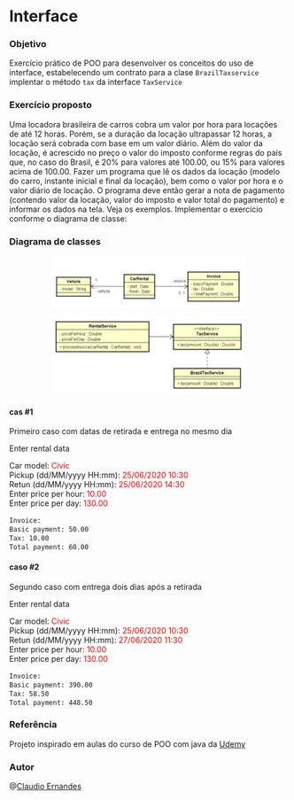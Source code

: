 # Interface

### Objetivo
Exercício prático de POO para desenvolver os conceitos do uso de interface, estabelecendo um contrato para a clase ```BrazilTaxservice``` implentar o método ```tax``` da interface ```TaxService```

### Exercício proposto
Uma locadora brasileira de carros cobra um valor por hora para locações de até 12 horas. Porém, se a duração da locação ultrapassar 12 horas, a locação será cobrada com base em um valor diário. Além do valor da locação, é acrescido no preço o valor do imposto conforme regras do país que, no caso do Brasil, é 20% para valores até 100.00, ou 15% para valores acima de 100.00. 
Fazer um programa que lê os dados da locação (modelo do carro, instante inicial e final da locação), bem como o valor por hora e o valor diário de locação. O programa deve então gerar a nota de pagamento (contendo valor da locação, valor do imposto e valor total do pagamento) e informar os dados na tela. Veja os 
exemplos. Implementar o exercício conforme o diagrama de classe:

### Diagrama de classes
<p align="center">
  <img src="./assets/img/diagram-class-domain-layer.jpg" width="350" title="hover text" alt="class diagram">
</p>
<p align="center">
  <img src="./assets/img/diagram-class-service-layer.jpg" width="350" title="hover text" alt="class diagram">
</p>

#### cas #1
<p>Primeiro caso com datas de retirada e entrega no mesmo dia</p>

<p>Enter rental data</p>
Car model: <span style="color: red">Civic</span><br>
Pickup (dd/MM/yyyy HH:mm): <span style="color: red">25/06/2020 10:30</span><br>
Retun (dd/MM/yyyy HH:mm): <span style="color: red">25/06/2020 14:30</span><br>
Enter price per hour: <span style="color: red">10.00</span><br>
Enter price per day: <span style="color: red">130.00</span><br>

```
Invoice:
Basic payment: 50.00
Tax: 10.00
Total payment: 60.00
```
#### caso #2
<p>Segundo caso com entrega dois dias após a retirada</p>

<p>Enter rental data</p>
Car model: <span style="color: red">Civic</span><br>
Pickup (dd/MM/yyyy HH:mm): <span style="color: red">25/06/2020 10:30</span><br>
Retun (dd/MM/yyyy HH:mm): <span style="color: red">27/06/2020 11:30</span><br>
Enter price per hour: <span style="color: red">10.00</span><br>
Enter price per day: <span style="color: red">130.00</span><br>

```
Invoice:
Basic payment: 390.00
Tax: 58.50
Total payment: 448.50
```
### Referência
Projeto inspirado em aulas do curso de POO com java da [Udemy](https://www.udemy.com/course/java-curso-completo) 

### Autor 
@[Claudio Ernandes](https://github.com/cernandes)